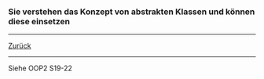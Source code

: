 ### Sie verstehen das Konzept von abstrakten Klassen und können diese einsetzen

---

[Zurück](100vererbung.md)

---
Siehe OOP2 S19-22
